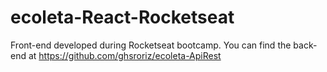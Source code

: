 # ecoleta-React-Rocketseat
Front-end developed during Rocketseat bootcamp. You can find the back-end at https://github.com/ghsroriz/ecoleta-ApiRest
